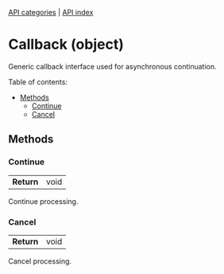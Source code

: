 [API categories](API-categories.md) | [API index](API-index.md)


# Callback (object)

Generic callback interface used for asynchronous continuation.


Table of contents:
* [Methods](#methods)
  * [Continue](#continue)
  * [Cancel](#cancel)


## Methods


### Continue

| | |
| --- | --- |
| __Return__ | void |

Continue processing.


### Cancel

| | |
| --- | --- |
| __Return__ | void |

Cancel processing.
